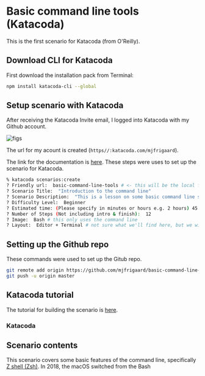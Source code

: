 Basic command line tools (Katacoda)
========================

This is the first scenario for Katacoda (from O'Reilly).

## Download CLI for Katacoda

First download the installation pack from Terminal:

```bash
npm install katacoda-cli --global
```

## Setup scenario with Katacoda

After receiving the Katacoda Invite email, I logged into Katacoda with my Github account.

![figs](figs/getting-started-Katacoda.png)

The url for my acount is created (`https//:katacoda.com/mjfrigaard`).

The link for the documentation is [here](https://www.katacoda.com/docs). These steps were uses to set up the scenario for Katacoda.

```bash
% katacoda scenarios:create
? Friendly url:  basic-command-line-tools # <- this will be the local folder
? Scenario Title:  "Introduction to the command line"
? Scenario Description:  "This is a lesson on some basic command line skills for processing and managing data."
? Difficulty Level:  Beginner
? Estimated time: (Please specify in minutes or hours e.g. 2 hours) 45
? Number of Steps (Not including intro & finish):  12
? Image:  Bash # this only uses the command line
? Layout:  Editor + Terminal # not sure what we'll find here, but we will find out!
```

## Setting up the Github repo

These commands were used to set up the Gitub repo.

```bash
git remote add origin https://github.com/mjfrigaard/basic-command-line-tools.git
git push -u origin master
```

## Katacoda tutorial

The tutorial for building the scenario is [here](https://katacoda.com/scenario-examples/scenarios/create-scenario-101).

### Katacoda

## Scenario contents

This scenario covers some basic features of the command line, specifically [Z shell (Zsh)](https://en.wikipedia.org/wiki/Z_shell). In 2018, the macOS switched from the Bash
